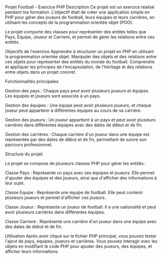 Projet Football - Exercice PHP
Description
Ce projet est un exercice réalisé pendant ma formation. L'objectif était de créer une application simple en PHP pour gérer des joueurs de football, leurs équipes et leurs carrières, en utilisant les concepts de la programmation orientée objet (POO).

Le projet comporte des classes pour représenter des entités telles que Pays, Equipe, Joueur et Carriere, et permet de gérer les relations entre ces entités.

Objectifs de l'exercice
Apprendre à structurer un projet en PHP en utilisant la programmation orientée objet.
Manipuler des objets et des relations entre ces objets pour représenter des entités du monde du football.
Comprendre et appliquer les principes de l'encapsulation, de l'héritage et des relations entre objets dans un projet concret.

Fonctionnalités principales

Gestion des pays : Chaque pays peut avoir plusieurs joueurs et équipes. Les équipes et joueurs sont associés à un pays.

Gestion des équipes : Une équipe peut avoir plusieurs joueurs, et chaque joueur peut appartenir à différentes équipes au cours de sa carrière.

Gestion des joueurs : Un joueur appartient à un pays et peut avoir plusieurs carrières dans différentes équipes avec des dates de début et de fin.

Gestion des carrières : Chaque carrière d'un joueur dans une équipe est représentée par des dates de début et de fin, permettant de suivre son parcours professionnel.


Structure du projet

Le projet se compose de plusieurs classes PHP pour gérer les entités :

Classe Pays : Représente un pays avec ses équipes et joueurs. Elle permet d'ajouter des équipes et des joueurs, ainsi que d'afficher des informations à leur sujet.

Classe Equipe : Représente une équipe de football. Elle peut contenir plusieurs joueurs et permet d'afficher ces joueurs.

Classe Joueur : Représente un joueur de football. Il a une nationalité et peut avoir plusieurs carrières dans différentes équipes.

Classe Carriere : Représente une carrière d'un joueur dans une équipe avec des dates de début et de fin.


Utilisation
Après avoir cliqué sur le fichier PHP principal, vous pouvez tester l'ajout de pays, équipes, joueurs et carrières.
Vous pouvez interagir avec les objets en modifiant le code PHP pour ajouter des joueurs, des équipes, et afficher leurs informations.
